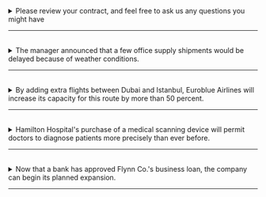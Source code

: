 <details>
  <summary>
    Please review your contract, and feel free to ask us any questions you might have
  </summary>
  
  - 主要子句 : Please review your contract
    - 主詞 : "you"（你），祈使句省略主詞 you。
    - 動詞 : "review"（審查）。
    - 受詞 : "your contract"（你的合同）。
  - 對等子句 : and (you) feel free
    - 主詞 : "you"（你），祈使句省略主詞 you。
    - 動詞 : feel。
    - 補語 : free。
  - 副詞子句 : to ask us any questions you might have，表示意圖或目的。
    - 連接詞 : "and"（和）。
    - 主詞 : "you"（你），省略主詞 you，因為和主要子句重複。
    - 動詞 : "ask"（問），ask 是授予動詞。
    - 間接受詞 : "us"（我們）。
    - 直接受詞 : "any questions (that) you might have"（你可能有的任何問題）。
      - 形容詞子句  ⇒  (that) you might have，來修飾 questions。
  > 整個句子的主要目的是要求某人審查合同並提出問題。主要子句描述了這個行為的主要部分，而副詞子句則提供了更多細節，說明了審查合同的方式，即審查後提出問題。
</details>

---
<br>

<details>
  <summary>
    The manager announced that a few office supply shipments would be delayed because of weather conditions.
  </summary>

  - 主要子句：
    - 主詞： "The manager"（經理）
    - 動詞： "announced"（宣布）
    - 受詞子句： "that a few office supply shipments would be delayed because of weather conditions"（這是一個由 that 所引導的為名詞子句，詳細分析如下）
  - 名詞子句 :
    - 連接詞： "that"（表明引導名詞子句的連接詞）
    - 主詞： "a few office supply shipments"（一些辦公用品運送）
    - 動詞、補語： "would be delayed"（將會被延遲）
    - 副詞： "because of weather conditions"（因為天氣狀況）
    - 進一步分析：
      - "a few office supply shipments"（一些辦公用品運送）是主詞，表示在句子中執行動作的對象。
      - "would be delayed"（將會被延遲）是動詞短語，描述了主詞的動作，即將被延遲。
      - "because of weather conditions"（因為天氣狀況）是因果關係補語，解釋了為什麼辦公用品運送會被延遲，這是因為天氣條件不利。
  > 整個句子的主要目的是告訴我們經理宣布辦公用品運送會因天氣條件不利而被延遲。
</details>

---
<br>

<details>
  <summary>
   By adding extra flights between Dubai and Istanbul, Euroblue Airlines will increase its capacity for this route by more than 50 percent.
  </summary>

  - 主要子句 : Euroblue Airlines will increase its capacity for this route by more than 50 percent.
    - 主詞 : "Euroblue Airlines"（歐藍航空）
    - 動詞 : "will increase"（將增加）
    - 受詞 : "its capacity for this route"（對於這條航線的容量）
    - 程度副詞 :  "by more than 50 percent"（超過50%）
  - 副詞子句 : By adding extra flights between Dubai and Istanbul
    - 在副詞子句 "By adding extra flights between Dubai and Istanbul" 中，原本的主詞是 "Euroblue Airlines"，但在分詞構句中，通常可以省略主詞，這樣的省略可以使句子更簡潔和流暢，因此，"By adding extra flights between Dubai and Istanbul" 可以被理解為 "Euroblue Airlines is adding extra flights between Dubai and Istanbul" 的簡化版本，其中 "Euroblue Airlines" 被省略了，因為它在上下文中已經清楚。
    - 進一步分析：
      - "By adding extra flights between Dubai and Istanbul"（通過在杜拜和伊斯坦布爾之間增加額外的航班）是一個介系詞片語，描述了主要子句中 "Euroblue Airlines" 將增加容量的方式。這個片語解釋了增加容量的方法，即通過增加額外的航班。
      - 這個副詞子句也包含了一個動名詞片語 "adding extra flights"，它是整個介系詞片語的核心，表示正在進行的動作。
  > 整個句子的主要目的是告訴我們歐藍航空將通過增加杜拜和伊斯坦布爾之間的額外航班，將這條航線的容量增加超過50%。
</details>

---
<br>

<details>
  <summary>
    Hamilton Hospital's purchase of a medical scanning device will permit doctors to diagnose patients more precisely than ever before.
  </summary>

  - 句子結構 : 
    - 主語： "Hamilton Hospital's purchase of a medical scanning device"（漢密爾頓醫院購買醫學掃描設備）
    - 動詞： "will permit"（將允許）
    - 受詞： "doctors"（醫生）
    - 補語： "to diagnose patients more precisely than ever before"（診斷病人比以往更精確）
    
  - 讓我們更詳細地解釋：
    - "Hamilton Hospital's purchase of a medical scanning device"（漢密爾頓醫院購買醫學掃描設備）是主語，它是一個名詞片語，描述了進行動作的實體，即醫院的購買行為。
    - "will permit"（將允許）是主要動詞，表示未來的行為，即允許或許可。
    - "doctors"（醫生）是動詞 "permit" 的直接受詞，表示誰將獲得許可。醫生是受惠者。
    - "to diagnose patients more precisely than ever before"（診斷病人比以往更精確）是不定式短語，它描述了醫生將如何使用許可，即更精確地診斷病人。这个短语包括：
    - 不定式 "to diagnose"（診斷）是動詞 "permit" 的補語，表示許可的目的。
    - "patients"（病人）是動詞 "diagnose" 的直接受詞，表示誰將被診斷。
    - "more precisely than ever before"（比以往更精確）是進一步修飾動詞 "diagnose" 的狀語短語，描述了診斷的方式，即比以前更精確。

  > 整個句子描述了醫院購買醫學掃描設備，這將允許醫生更精確地診斷病人。
</details>

---
<br>

<details>
  <summary>
    Now that a bank has approved Flynn Co.'s business loan, the company can begin its planned expansion. 
  </summary>

  - 主要子句 :
    - 主詞： "the company"（公司）
    - 動詞： "can begin"（可以开始）
    - 受詞 :  "its planned expansion"（计划中的扩张）
  - 形容詞子句 : Now that a bank has approved Flynn Co.'s business loan
    - "that" 連接詞，引導形容詞子句。
    - 主詞 : "a bank"（一家银行）
    - 動詞 : "has approved"（已经批准）
    - 受詞 : "Flynn Co.'s business loan"（Flynn公司的商业贷款）
  - 具体来看：
    - 主要子句描述了公司开始计划中的扩张。主詞是 "the company"，动词是 "can begin"，受詞是 "its planned expansion"，表示主语可以开始其计划中的扩张。
    - 副词子句 "Now that a bank has approved Flynn Co.'s business loan" 提供了一个时间或条件上的背景，解释了为什么公司现在可以开始扩张。这个子句的主詞是 "a bank"，动词是 "has approved"，受詞是 "Flynn Co.'s business loan"，描述银行已经批准了 Flynn 公司的商业贷款。
  > 整个句子描述了在银行批准了 Flynn 公司的贷款后，公司可以开始计划中的扩张。这个副词子句 "Now that a bank has approved Flynn Co.'s business loan" 提供了在主要动作发生之前的背景信息。
</details>

---
<br>
